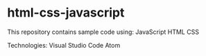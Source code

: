 # html-css-javascript

This repository contains sample code using:
  JavaScript
  HTML
  CSS
  
Technologies:
  Visual Studio Code
  Atom
  
